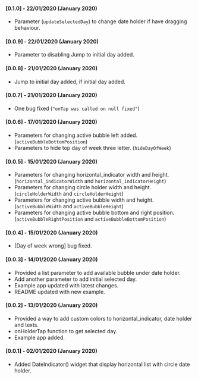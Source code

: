 #### [0.1.0] - 22/01/2020 (January 2020)

  - Parameter (`updateSelectedDay`) to change date holder if have dragging behaviour.

#### [0.0.9] - 22/01/2020 (January 2020)

  - Parameter to disabling Jump to initial day added.

#### [0.0.8] - 21/01/2020 (January 2020)

  - Jump to initial day added, if initial day added.

#### [0.0.7] - 21/01/2020 (January 2020)

  - One bug fixed (`"onTap was called on null fixed"`)

#### [0.0.6] - 17/01/2020 (January 2020)

- Parameters for changing active bubble left added.
  (`activeBubbleBottomPosition`)
- Parameters to hide top day of week three letter.
  (`hideDayOfWeek`)

#### [0.0.5] - 15/01/2020 (January 2020)

- Parameters for changing horizontal_indicator width and height.
  (`horizontal_indicatorWidth` and `horizontal_indicatorHeight`)
- Parameters for changing circle holder width and height.
  (`circleHolderWidth` and `circleHolderHeight`)
- Parameters for changing active bubble width and height.
  (`activeBubbleWidth` and `activeBubbleHeight`)
- Parameters for changing active bubble bottom and right position.
  (`activeBubbleRightPosition` and `activeBubbleBottomPosition`)

#### [0.0.4] - 15/01/2020 (January 2020)

- [Day of week wrong] bug fixed.

#### [0.0.3] - 14/01/2020 (January 2020)

- Provided a list parameter to add available bubble under date holder.
- Add another parameter to add initial selected day.
- Example app updated with latest changes.
- README updated with new example.

#### [0.0.2] - 13/01/2020 (January 2020)

- Provided a way to add custom colors to horizontal_indicator, date holder and texts.
- onHolderTap function to get selected day.
- Example app added.

#### [0.0.1] - 02/01/2020 (January 2020)

- Added DateIndicator() widget that display horizontal list with circle date holder.
